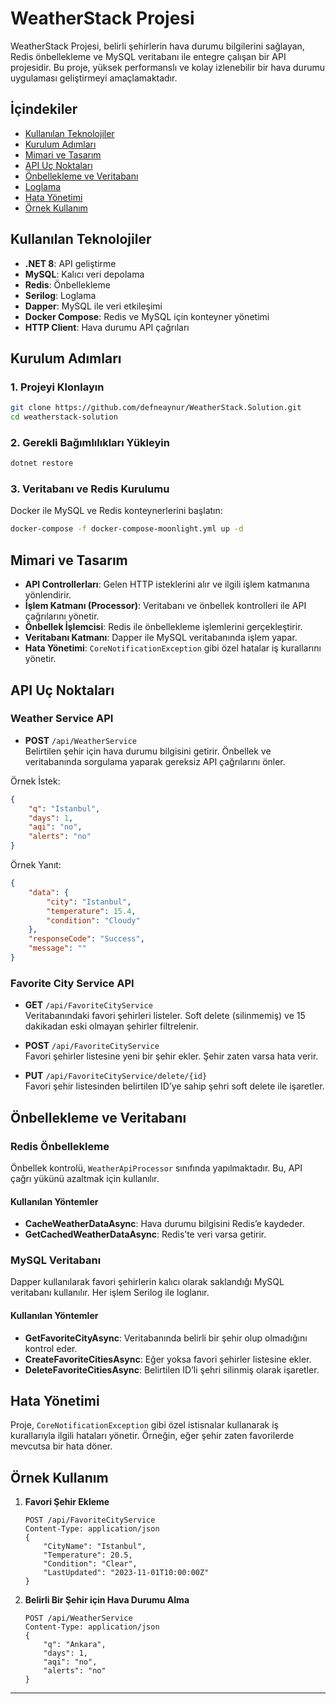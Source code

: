 
# WeatherStack Projesi

WeatherStack Projesi, belirli şehirlerin hava durumu bilgilerini sağlayan, Redis önbellekleme ve MySQL veritabanı ile entegre çalışan bir API projesidir. Bu proje, yüksek performanslı ve kolay izlenebilir bir hava durumu uygulaması geliştirmeyi amaçlamaktadır.

## İçindekiler

- [Kullanılan Teknolojiler](#kullanılan-teknolojiler)
- [Kurulum Adımları](#kurulum-adımları)
- [Mimari ve Tasarım](#mimari-ve-tasarım)
- [API Uç Noktaları](#api-uç-noktaları)
- [Önbellekleme ve Veritabanı](#önbellekleme-ve-veritabanı)
- [Loglama](#loglama)
- [Hata Yönetimi](#hata-yönetimi)
- [Örnek Kullanım](#örnek-kullanım)

## Kullanılan Teknolojiler

- **.NET 8**: API geliştirme
- **MySQL**: Kalıcı veri depolama
- **Redis**: Önbellekleme
- **Serilog**: Loglama
- **Dapper**: MySQL ile veri etkileşimi
- **Docker Compose**: Redis ve MySQL için konteyner yönetimi
- **HTTP Client**: Hava durumu API çağrıları

## Kurulum Adımları

### 1. Projeyi Klonlayın

```bash
git clone https://github.com/defneaynur/WeatherStack.Solution.git
cd weatherstack-solution
```

### 2. Gerekli Bağımlılıkları Yükleyin

```bash
dotnet restore
```

### 3. Veritabanı ve Redis Kurulumu

Docker ile MySQL ve Redis konteynerlerini başlatın:

```bash
docker-compose -f docker-compose-moonlight.yml up -d
```

## Mimari ve Tasarım

- **API Controllerları**: Gelen HTTP isteklerini alır ve ilgili işlem katmanına yönlendirir.
- **İşlem Katmanı (Processor)**: Veritabanı ve önbellek kontrolleri ile API çağrılarını yönetir.
- **Önbellek İşlemcisi**: Redis ile önbellekleme işlemlerini gerçekleştirir.
- **Veritabanı Katmanı**: Dapper ile MySQL veritabanında işlem yapar.
- **Hata Yönetimi**: `CoreNotificationException` gibi özel hatalar iş kurallarını yönetir.

## API Uç Noktaları

### Weather Service API

- **POST** `/api/WeatherService`  
  Belirtilen şehir için hava durumu bilgisini getirir. Önbellek ve veritabanında sorgulama yaparak gereksiz API çağrılarını önler.

Örnek İstek:

```json
{
    "q": "Istanbul",
    "days": 1,
    "aqi": "no",
    "alerts": "no"
}
```

Örnek Yanıt:

```json
{
    "data": {
        "city": "Istanbul",
        "temperature": 15.4,
        "condition": "Cloudy"
    },
    "responseCode": "Success",
    "message": ""
}
```

### Favorite City Service API

- **GET** `/api/FavoriteCityService`  
  Veritabanındaki favori şehirleri listeler. Soft delete (silinmemiş) ve 15 dakikadan eski olmayan şehirler filtrelenir.

- **POST** `/api/FavoriteCityService`  
  Favori şehirler listesine yeni bir şehir ekler. Şehir zaten varsa hata verir.

- **PUT** `/api/FavoriteCityService/delete/{id}`  
  Favori şehir listesinden belirtilen ID’ye sahip şehri soft delete ile işaretler.

## Önbellekleme ve Veritabanı

### Redis Önbellekleme

Önbellek kontrolü, `WeatherApiProcessor` sınıfında yapılmaktadır. Bu, API çağrı yükünü azaltmak için kullanılır.

#### Kullanılan Yöntemler

- **CacheWeatherDataAsync**: Hava durumu bilgisini Redis’e kaydeder.
- **GetCachedWeatherDataAsync**: Redis’te veri varsa getirir.

### MySQL Veritabanı

Dapper kullanılarak favori şehirlerin kalıcı olarak saklandığı MySQL veritabanı kullanılır. Her işlem Serilog ile loglanır.

#### Kullanılan Yöntemler

- **GetFavoriteCityAsync**: Veritabanında belirli bir şehir olup olmadığını kontrol eder.
- **CreateFavoriteCitiesAsync**: Eğer yoksa favori şehirler listesine ekler.
- **DeleteFavoriteCitiesAsync**: Belirtilen ID’li şehri silinmiş olarak işaretler.


## Hata Yönetimi

Proje, `CoreNotificationException` gibi özel istisnalar kullanarak iş kurallarıyla ilgili hataları yönetir. Örneğin, eğer şehir zaten favorilerde mevcutsa bir hata döner.

## Örnek Kullanım

1. **Favori Şehir Ekleme**

   ```http
   POST /api/FavoriteCityService
   Content-Type: application/json
   {
       "CityName": "Istanbul",
       "Temperature": 20.5,
       "Condition": "Clear",
       "LastUpdated": "2023-11-01T10:00:00Z"
   }
   ```

2. **Belirli Bir Şehir için Hava Durumu Alma**

   ```http
   POST /api/WeatherService
   Content-Type: application/json
   {
       "q": "Ankara",
       "days": 1,
       "aqi": "no",
       "alerts": "no"
   }
   ```

---

